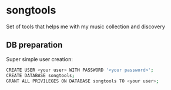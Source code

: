 # songtools
Set of tools that helps me with my music collection  and discovery


## DB preparation
Super simple user creation:
```bash
CREATE USER <your user> WITH PASSWORD '<your password>';
CREATE DATABASE songtools;
GRANT ALL PRIVILEGES ON DATABASE songtools TO <your user>;
```
